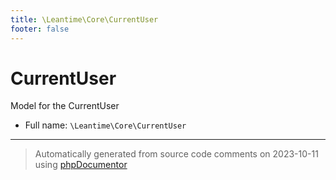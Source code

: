 ```yaml
---
title: \Leantime\Core\CurrentUser
footer: false
---
```


# CurrentUser

Model for the CurrentUser



* Full name: `\Leantime\Core\CurrentUser`





---
> Automatically generated from source code comments on 2023-10-11 using [phpDocumentor](http://www.phpdoc.org/)
